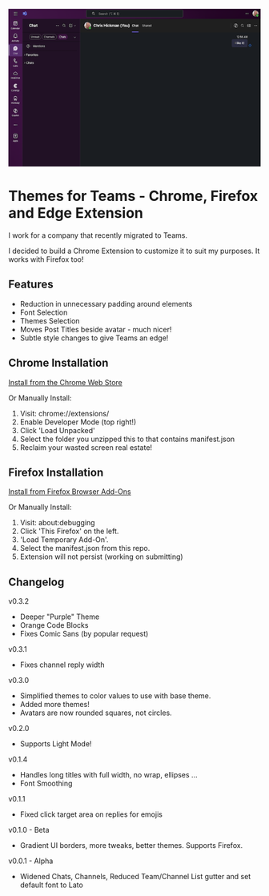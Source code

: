 ![App Preview](App-Preview.png)
  
# Themes for Teams - Chrome, Firefox and Edge Extension

I work for a company that recently migrated to Teams.  

I decided to build a Chrome Extension to customize it to
suit my purposes.  It works with Firefox too!

## Features

- Reduction in unnecessary padding around elements
- Font Selection
- Themes Selection
- Moves Post Titles beside avatar - much nicer!
- Subtle style changes to give Teams an edge!

## Chrome Installation

[Install from the Chrome Web Store](https://chromewebstore.google.com/detail/themes-for-teams/odimdoddkdpnifojkpgcmcgehlkdjakj)

Or Manually Install:

1. Visit: chrome://extensions/
2. Enable Developer Mode (top right!)
3. Click 'Load Unpacked'
4. Select the folder you unzipped this to that contains manifest.json
5. Reclaim your wasted screen real estate!

## Firefox Installation

[Install from Firefox Browser Add-Ons](https://addons.mozilla.org/en-US/firefox/addon/themes-for-teams/)

Or Manually Install:

1. Visit: about:debugging
2. Click 'This Firefox' on the left.
3. 'Load Temporary Add-On'.
4. Select the manifest.json from this repo.
5. Extension will not persist (working on submitting)

## Changelog

v0.3.2
  - Deeper "Purple" Theme
  - Orange Code Blocks
  - Fixes Comic Sans (by popular request)

v0.3.1
  - Fixes channel reply width

v0.3.0 
  - Simplified themes to color values to use with base theme.
  - Added more themes!
  - Avatars are now rounded squares, not circles.

v0.2.0
  - Supports Light Mode!

v0.1.4
  - Handles long titles with full width, no wrap, ellipses ...
  - Font Smoothing

v0.1.1 
  - Fixed click target area on replies for emojis

v0.1.0 - Beta
  - Gradient UI borders, more tweaks, better themes.  Supports Firefox.

v0.0.1 - Alpha
  - Widened Chats, Channels, Reduced Team/Channel List gutter and set default font to Lato

